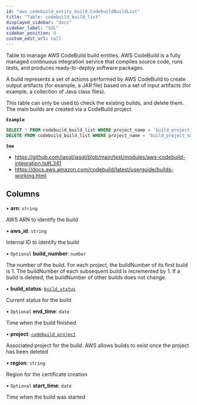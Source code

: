 ```yaml
---
id: "aws_codebuild_entity_build.CodebuildBuildList"
title: "Table: codebuild_build_list"
displayed_sidebar: "docs"
sidebar_label: "SQL"
sidebar_position: 0
custom_edit_url: null
---
```


Table to manage AWS CodeBuild build entities. AWS CodeBuild is a fully managed continuous integration service that
compiles source code, runs tests, and produces ready-to-deploy software packages.

A build represents a set of actions performed by AWS CodeBuild to create output artifacts (for example, a JAR file)
based on a set of input artifacts (for example, a collection of Java class files).

This table can only be used to check the existing builds, and delete them. The main builds are created
via a CodeBuild project.

**`Example`**

```sql TheButton[Manage CodeBuild builds]="Manage CodeBuild builds"
SELECT * FROM codebuild_build_list WHERE project_name = 'build_project_name' and build_status = 'FAILED';
DELETE FROM codebuild_build_list WHERE project_name = 'build_project_name';
```

**`See`**

 - https://github.com/iasql/iasql/blob/main/test/modules/aws-codebuild-integration.ts#L341
 - https://docs.aws.amazon.com/codebuild/latest/userguide/builds-working.html

## Columns

• **arn**: `string`

AWS ARN to identify the build

• **aws\_id**: `string`

Internal ID to identify the build

• `Optional` **build\_number**: `number`

The number of the build. For each project, the buildNumber of its first build is 1. The buildNumber of each subsequent build is incremented by 1. If a build is deleted, the buildNumber of other builds does not change.

• **build\_status**: [`build_status`](../enums/aws_codebuild_entity_build.BuildStatus.md)

Current status for the build

• `Optional` **end\_time**: `date`

Time when the build finished

• **project**: [`codebuild_project`](aws_codebuild_entity_project.CodebuildProject.md)

Associated project for the build. AWS allows builds to exist once the project has been deleted

• **region**: `string`

Region for the certificate creation

• `Optional` **start\_time**: `date`

Time when the build was started

